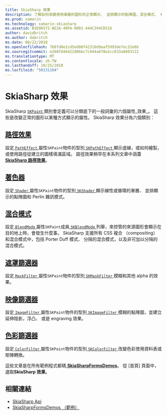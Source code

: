 ```yaml
---
title: SkiaSharp 效果
description: 了解如何改變使用漸層的圖形的正常顯示、 並排顯示的點陣圖，混合模式、 模糊和其他效果。
ms.prod: xamarin
ms.technology: xamarin-skiasharp
ms.assetid: B3E06572-8E2A-49FA-90D1-444C394CD516
author: davidbritch
ms.author: dabritch
ms.date: 08/22/2018
ms.openlocfilehash: 768fd0e1cd5ed08f42310d9aaf5993de7ec32e6b
ms.sourcegitcommit: e268fd44422d0bbc7c944a678e2cc633a0493122
ms.translationtype: MT
ms.contentlocale: zh-TW
ms.lasthandoff: 10/25/2018
ms.locfileid: "50131104"
---
```

# <a name="skiasharp-effects"></a>SkiaSharp 效果

SkiaSharp [ `SKPaint` ](xref:SkiaSharp.SKPaint)類別會定義可以分類底下的一般詞彙的六個屬性_效果_。 這些是改變正常的圖形以某種方式顯示的屬性。 SkiaSharp 效果分為六個類別：

## <a name="path-effectscurveseffectsmd"></a>[路徑效果](../curves/effects.md)

設定[ `PathEffect` ](xref:SkiaSharp.SKPaint.PathEffect)屬性`SKPaint`物件的型別[ `SKPathEffect` ](xref:SkiaSharp.SKPathEffect)顯示虛線，或如何繪製，或使用路徑從建立的圖樣填滿區域。 路徑效果稍早在本系列文章中涵蓋[ **SkiaSharp 路徑效果**](../curves/effects.md)。

## <a name="shadersshadersindexmd"></a>[著色器](shaders/index.md)

設定[ `Shader` ](xref:SkiaSharp.SKPaint.Shader)屬性`SKPaint`物件的型別[ `SKShader` ](xref:SkiaSharp.SKShader)顯示線性或循環的漸層、 並排顯示的點陣圖和 Perlin 雜訊模式。

## <a name="blend-modesblend-modesindexmd"></a>[混合模式](blend-modes/index.md)

設定[ `BlendMode` ](xref:SkiaSharp.SKPaint.BlendMode)屬性`SKPaint`成員[ `SKBlendMode` ](xref:SkiaSharp.SKBlendMode)列舉，來控管的來源圖形會顯示在目的地上時，會發生什麼事。 SkiaSharp 支援所有 CSS 複合 （compositing） 和混合模式中，包括 Porter Duff 模式、 分隔的混合模式，以及非可加以分隔的混合模式。

## <a name="mask-filtersmask-filtersmd"></a>[遮罩篩選器](mask-filters.md)

設定[ `MaskFilter` ](xref:SkiaSharp.SKPaint.MaskFilter)屬性`SKPaint`物件的型別[ `SKMaskFilter` ](xref:SkiaSharp.SKMaskFilter)模糊和其他 alpha 的效果。

## <a name="image-filtersimage-filtersmd"></a>[映像篩選器](image-filters.md)

設定[ `ImageFilter` ](xref:SkiaSharp.SKPaint.ImageFilter)屬性`SKPaint`物件的型別[ `SKImageFilter` ](xref:SkiaSharp.SKImageFilter)模糊的點陣圖，並建立延伸陰影，浮凸、 或是 engraving 效果。

## <a name="color-filterscolor-filtersmd"></a>[色彩篩選器](color-filters.md)

設定[ `ColorFilter` ](xref:SkiaSharp.SKPaint.ColorFilter)屬性`SKPaint`物件的型別[ `SKColorFilter` ](xref:SkiaSharp.SKColorFilter)改變色彩使用資料表或矩陣轉換。

這些文章是在所有範例程式都碼[ **SkiaSharpFormsDemos**](https://developer.xamarin.com/samples/xamarin-forms/SkiaSharpForms/Demos/)。 從 [首頁] 頁面中，選取**SkiaSharp 效果**。

## <a name="related-links"></a>相關連結

- [SkiaSharp Api](https://docs.microsoft.com/dotnet/api/skiasharp)
- [SkiaSharpFormsDemos （範例）](https://developer.xamarin.com/samples/xamarin-forms/SkiaSharpForms/Demos/)
